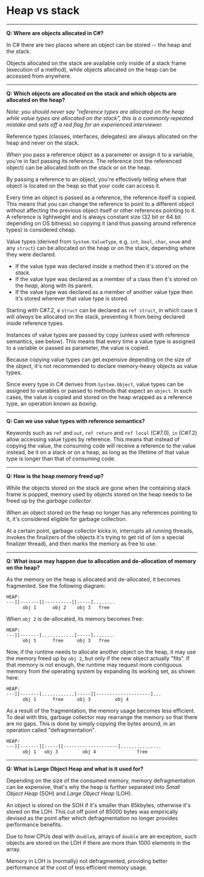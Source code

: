 # Heap vs stack

___

**Q: Where are objects allocated in C#?**

In C# there are two places where an object can be stored -- the heap and the stack.

Objects allocated on the stack are available only inside of a stack frame (execution of a method), while objects allocated on the heap can be accessed from anywhere.

___

**Q: Which objects are allocated on the stack and which objects are allocated on the heap?**

_Note: you should never say "reference types are allocated on the heap while value types are allocated on the stack", this is a commonly repeated mistake and sets off a red flag for an experienced interviewer._

Reference types (classes, interfaces, delegates) are always allocated on the heap and never on the stack.

When you pass a reference object as a parameter or assign it to a variable, you're in fact passing its reference. The reference (not the referenced object) can be allocated both on the stack or on the heap.

By passing a reference to an object, you're effectively telling where that object is located on the heap so that your code can access it.

Every time an object is passed as a reference, the reference itself is copied. This means that you can change the reference to point to a different object without affecting the previous object itself or other references pointing to it. A reference is lightweight and is always constant size (32 bit or 64 bit depending on OS bitness) so copying it (and thus passing around reference types) is considered cheap.

Value types (derived from `System.ValueType`, e.g. `int`, `bool`, `char`, `enum` and any `struct`) can be allocated on the heap or on the stack, depending where they were declared.

- If the value type was declared inside a method then it's stored on the *stack*.
- If the value type was declared as a member of a class then it's stored on the *heap*, along with its parent.
- If the value type was declared as a member of another value type then it's stored wherever that value type is stored.

Starting with C#7.2, a `struct` can be declared as `ref struct`, in which case it will *always* be allocated on the stack, preventing it from being declared inside reference types.

Instances of value types are passed by copy (unless used with reference semantics, see below). This means that every time a value type is assigned to a variable or passed as parameter, the value is copied.

Because copying value types can get expensive depending on the size of the object, it's not recommended to declare memory-heavy objects as value types.

Since every type in C# derives from `System.Object`, value types can be assigned to variables or passed to methods that expect an `object`. In such cases, the value is copied and stored on the heap wrapped as a reference type, an operation known as *boxing*.

___

**Q: Can we use value types with reference semantics?**

Keywords such as `ref` and `out`, `ref return` and `ref local` (C#7.0), `in` (C#7.2) allow accessing value types by reference. This means that instead of copying the value, the consuming code will receive a reference to the value instead, be it on a stack or on a heap, as long as the lifetime of that value type is longer than that of consuming code.

___

**Q: How is the heap memory freed up?**

While the objects stored on the stack are gone when the containing stack frame is popped, memory used by objects stored on the heap needs to be freed up by the *garbage collector*.

When an object stored on the heap no longer has any references pointing to it, it's considered eligible for garbage collection.

At a certain point, garbage collector kicks in, interrupts all running threads, invokes the finalizers of the objects it's trying to get rid of (on a special finalizer thread), and then marks the memory as free to use.

___

**Q: What issue may happen due to allocation and de-allocation of memory on the heap?**

As the memory on the heap is allocated and de-allocated, it becomes fragmented. See the following diagram:

```
HEAP:
---][-------][----------][-----]........
      obj 1      obj 2    obj 3   free
```

When `obj 2` is de-allocated, its memory becomes free:

```
HEAP:
---][-------]............[-----]........
      obj 1      free     obj 3   free
```

Now, if the runtime needs to allocate another object on the heap, it may use the memory freed up by `obj 2`, but only if the new object actually "fits". If that memory is not enough, the runtime may request more contiguous memory from the operating system by expanding its working set, as shown here:

```
HEAP:
---][-------]............[-----][--------------------]...
      obj 1      free     obj 3         obj 4
```

As a result of the fragmentation, the memory usage becomes less efficient. To deal with this, garbage collector may rearrange the memory so that there are no gaps. This is done by simply copying the bytes around, in an operation called "defragmentation".

```
HEAP:
---][-------][-----][--------------------]...............
      obj 1   obj 3         obj 4               free
```

___

**Q: What is Large Object Heap and what is it used for?**

Depending on the size of the consumed memory, memory defragmentation can be expensive, that's why the heap is further separated into *Small Object Heap* (SOH) and *Large Object Heap* (LOH).

An object is stored on the SOH if it's smaller than 85kbytes, otherwise it's stored on the LOH. This cut off point of 85000 bytes was empirically devised as the point after which defragmentation no longer provides performance benefits.

Due to how CPUs deal with `double`s, arrays of `double` are an exception, such objects are stored on the LOH if there are more than 1000 elements in the array.

Memory in LOH is (normally) not defragmented, providing better performance at the cost of less efficient memory usage.
